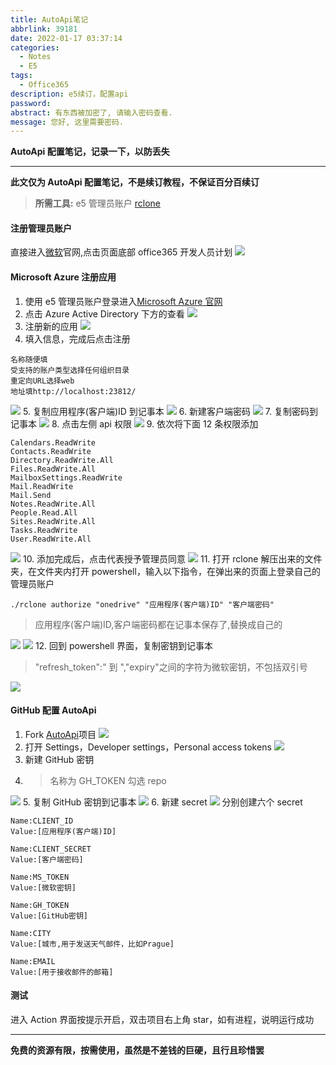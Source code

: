 ```yaml
---
title: AutoApi笔记
abbrlink: 39181
date: 2022-01-17 03:37:14
categories:
  - Notes
  - E5
tags:
  - Office365
description: e5续订，配置api
password:
abstract: 有东西被加密了, 请输入密码查看.
message: 您好, 这里需要密码.
---
```


**AutoApi 配置笔记，记录一下，以防丢失**

<!-- more -->

---

**此文仅为 AutoApi 配置笔记，不是续订教程，不保证百分百续订**

> **所需工具:**
> e5 管理员账户
> [rclone](https://rclone.org/)

#### 注册管理员账户

直接进入[微软](https://www.microsoft.com/)官网,点击页面底部 office365 开发人员计划
![](e5续订/注册.webp)

#### Microsoft Azure 注册应用

1. 使用 e5 管理员账户登录进入[Microsoft Azure 官网](https://portal.azure.com)
2. 点击 Azure Active Directory 下方的查看
   ![](e5续订/autoAPI1.webp)
3. 注册新的应用
   ![](e5续订/autoAPI2.webp)
4. 填入信息，完成后点击注册

```
名称随便填
受支持的账户类型选择任何组织目录
重定向URL选择web
地址填http://localhost:23812/
```

![](e5续订/autoAPI3.png) 5. 复制应用程序(客户端)ID 到记事本
![](e5续订/autoAPI4.webp) 6. 新建客户端密码
![](e5续订/autoAPI5.webp) 7. 复制密码到记事本
![](e5续订/autoAPI6.webp) 8. 点击左侧 api 权限
![](e5续订/autoAPI7.webp) 9. 依次将下面 12 条权限添加

```
Calendars.ReadWrite
Contacts.ReadWrite
Directory.ReadWrite.All
Files.ReadWrite.All
MailboxSettings.ReadWrite
Mail.ReadWrite
Mail.Send
Notes.ReadWrite.All
People.Read.All
Sites.ReadWrite.All
Tasks.ReadWrite
User.ReadWrite.All
```

![](e5续订/autoAPI8.webp) 10. 添加完成后，点击代表授予管理员同意
![](e5续订/autoAPI9.webp) 11. 打开 rclone 解压出来的文件夹，在文件夹内打开 powershell，输入以下指令，在弹出来的页面上登录自己的管理员账户

```
./rclone authorize "onedrive" "应用程序(客户端)ID" "客户端密码"
```

> 应用程序(客户端)ID,客户端密码都在记事本保存了,替换成自己的

![](e5续订/autoAPI10.webp)
![](e5续订/autoAPI11.webp) 12. 回到 powershell 界面，复制密钥到记事本

> "refresh_token":" 到 ","expiry"之间的字符为微软密钥，不包括双引号

![](e5续订/autoAPI12.webp)

#### GitHub 配置 AutoApi

1. Fork [AutoApi](https://github.com/godhongkong/Efive)项目
   ![](e5续订/autoAPI13.webp)
2. 打开 Settings，Developer settings，Personal access tokens
   ![](e5续订/autoAPI14.webp)
3. 新建 GitHub 密钥
4. > 名称为 GH_TOKEN
   > 勾选 repo

![](e5续订/autoAPI15.webp) 5. 复制 GitHub 密钥到记事本
![](e5续订/autoAPI16.webp) 6. 新建 secret
![](e5续订/autoAPI17.webp)
分别创建六个 secret

```
Name:CLIENT_ID
Value:[应用程序(客户端)ID]
```

```
Name:CLIENT_SECRET
Value:[客户端密码]
```

```
Name:MS_TOKEN
Value:[微软密钥]
```

```
Name:GH_TOKEN
Value:[GitHub密钥]
```

```
Name:CITY
Value:[城市,用于发送天气邮件，比如Prague]
```

```
Name:EMAIL
Value:[用于接收邮件的邮箱]
```

#### 测试

进入 Action 界面按提示开启，双击项目右上角 star，如有进程，说明运行成功

---

**免费的资源有限，按需使用，虽然是不差钱的巨硬，且行且珍惜罢**
